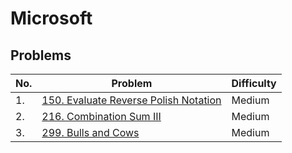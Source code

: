 # Microsoft

## Problems

| No. | Problem                                                                                      | Difficulty |
| --- | -------------------------------------------------------------------------------------------- | ---------- |
| 1.  | [150. Evaluate Reverse Polish Notation](../../Leetcode/150_evaluateReversePolishNotation.md) | Medium     |
| 2.  | [216. Combination Sum III](../../Leetcode/216_combinationSumIII.md)                          | Medium     |
| 3.  | [299. Bulls and Cows](../../Leetcode/299_bullsAndCows.md)                                    | Medium     |
